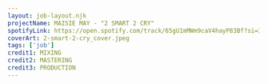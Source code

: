 ```yaml
---
layout: job-layout.njk
projectName: MAISIE MAY - "2 SMART 2 CRY"
spotifyLink: https://open.spotify.com/track/65gU1mMWm9caV4hayP83Bf?si=I7fKK31TQa2YrG7cfM_ong
coverArt: 2-smart-2-cry_cover.jpeg
tags: ['job']
credit1: MIXING
credit2: MASTERING
credit3: PRODUCTION
---
```

